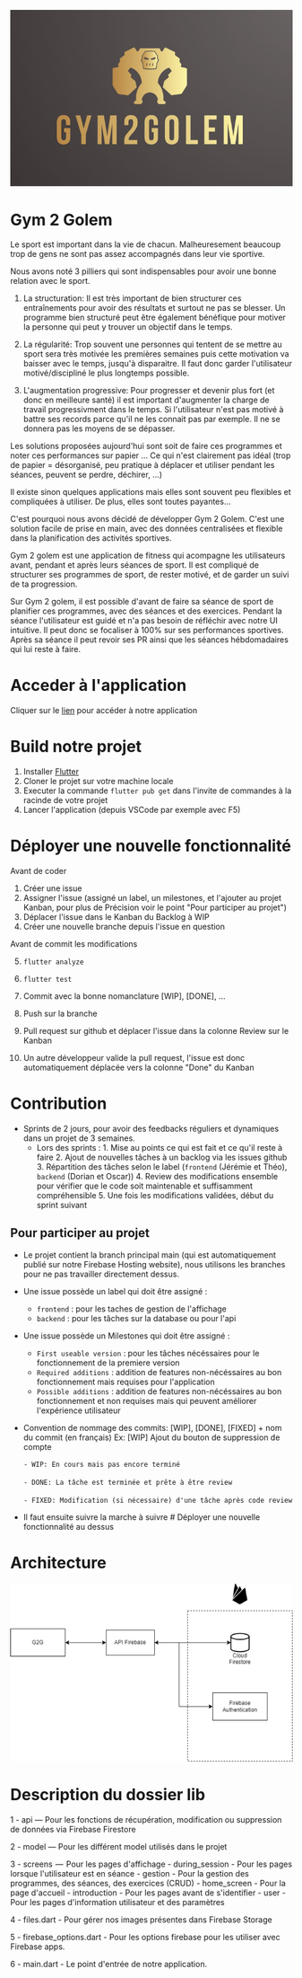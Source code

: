 ![](ressources/large.jpg)
# Gym 2 Golem

Le sport est important dans la vie de chacun. Malheuresement beaucoup trop de gens ne sont  pas assez accompagnés dans leur vie sportive. 

Nous avons noté 3 pilliers qui sont indispensables pour avoir une bonne relation avec le sport. 

1. La structuration: Il est très important de bien structurer ces entraînements pour avoir des résultats et surtout ne pas se blesser. 
Un programme bien structuré peut être également bénéfique pour motiver la personne qui peut y trouver un objectif dans le temps.

2. La régularité: Trop souvent une personnes qui tentent de se mettre au sport sera très motivée les premières semaines puis cette motivation va baisser avec le temps, jusqu'à disparaitre. Il faut donc garder l'utilisateur motivé/discipliné le plus longtemps possible.

3. L'augmentation progressive: Pour progresser et devenir plus fort (et donc en meilleure santé) il est important d'augmenter la charge de travail progressivment dans le temps. Si l'utilisateur n'est pas motivé à battre ses records parce qu'il ne les connait pas par exemple. Il ne se donnera pas les moyens de se dépasser.

Les solutions proposées aujourd'hui sont soit de faire ces programmes et noter ces performances sur papier ... 
Ce qui n'est clairement pas idéal (trop de papier = désorganisé, peu pratique à déplacer et utiliser pendant les séances, peuvent se perdre, déchirer, ...)

Il existe sinon quelques applications mais elles sont souvent peu flexibles et compliquées à utiliser. De plus, elles sont toutes payantes...

C'est pourquoi nous avons décidé de développer Gym 2 Golem. 
C'est une solution facile de prise en main, avec des données centralisées et flexible dans la planification des activités sportives. 

Gym 2 golem est une application de fitness qui acompagne les utilisateurs avant, pendant et après leurs séances de sport. 
Il est compliqué de structurer ses programmes de sport, de rester motivé, et de garder un suivi de ta progression. 

Sur Gym 2 golem, il est possible d'avant de faire sa séance de sport de planifier ces programmes, avec des séances et des exercices. 
Pendant la séance l'utilisateur est guidé et n'a pas besoin de réfléchir avec notre UI intuitive. Il peut donc se focaliser à 100% sur ses performances sportives.
Après sa séance il peut revoir ses PR ainsi que les séances hébdomadaires qui lui reste à faire.

# Acceder à l'application 
Cliquer sur le [lien](https://gilliozdorian.wixsite.com/gym2golem) pour accéder à notre application

# Build notre projet 
1. Installer [Flutter](https://docs.flutter.dev/get-started/install) 
2. Cloner le projet sur votre machine locale
3. Executer la commande ```flutter pub get``` dans l'invite de commandes à la racinde de votre projet
4. Lancer l'application (depuis VSCode par exemple avec F5)

# Déployer une nouvelle fonctionnalité 
Avant de coder
1. Créer une issue
2. Assigner l'issue (assigné un label, un milestones, et l'ajouter au projet Kanban, pour plus de Précision voir le point "Pour participer au projet") 
3. Déplacer l'issue dans le Kanban du Backlog à WIP
4. Créer une nouvelle branche depuis l'issue en question

Avant de commit les modifications

5. ```flutter analyze```
 
6. ```flutter test```

7. Commit avec la bonne nomanclature [WIP], [DONE], ...
8. Push sur la branche
9. Pull request sur github et déplacer l'issue dans la colonne Review sur le Kanban 
10. Un autre développeur valide la pull request, l'issue est donc automatiquement déplacée vers la colonne "Done" du Kanban

# Contribution
- Sprints de 2 jours, pour avoir des feedbacks réguliers et dynamiques dans un projet de 3 semaines.
   - Lors des sprints : 
         1. Mise au points ce qui est fait et ce qu'il reste à faire
         2. Ajout de nouvelles tâches à un backlog via les issues github
         3. Répartition des tâches selon le label (```frontend``` (Jérémie et Théo), ```backend``` (Dorian et Oscar))
         4. Review des modifications ensemble pour vérifier que le code soit maintenable et suffisamment compréhensible
         5. Une fois les modifications validées, début du sprint suivant

## Pour participer au projet 
- Le projet contient la branch principal main (qui est automatiquement publié sur notre Firebase Hosting website), nous utilisons les branches pour ne pas travailler directement dessus. 

- Une issue possède un label qui doit être assigné : 
   - ```frontend``` : pour les taches de gestion de l'affichage
   - ```backend``` : pour les tâches sur la database ou pour l'api 

- Une issue possède un Milestones qui doit être assigné : 
   - ```First useable version``` : pour les tâches nécéssaires pour le fonctionnement de la premiere version 
   - ```Required additions``` : addition de features non-nécéssaires au bon fonctionnement mais requises pour l'application
   - ```Possible additions``` : addition de features non-nécéssaires au bon fonctionnement et non requises mais qui peuvent améliorer l'expérience utilisateur

- Convention de nommage des commits: [WIP], [DONE], [FIXED] + nom du commit (en français) 
      Ex: [WIP] Ajout du bouton de suppression de compte

      - WIP: En cours mais pas encore terminé

      - DONE: La tâche est terminée et prête à être review

      - FIXED: Modification (si nécessaire) d'une tâche après code review
      

- Il faut ensuite suivre la marche à suivre # Déployer une nouvelle fonctionnalité au dessus

# Architecture 

![](ressources/schema_pdg.png)

# Description du dossier lib 

1 - api — Pour les fonctions de récupération, modification ou suppression de données via Firebase Firestore

2 - model — Pour les différent model utilisés dans le projet

3 - screens  —  Pour les pages d'affichage 
      - during_session - Pour les pages lorsque l'utilisateur est en séance 
      - gestion - Pour la gestion des programmes, des séances, des exercices (CRUD)
      - home_screen - Pour la page d'accueil 
      - introduction - Pour les pages avant de s'identifier
      - user - Pour les pages d'information utilisateur et des paramètres
      
4 - files.dart - Pour gérer nos images présentes dans Firebase Storage

5 - firebase_options.dart - Pour les options firebase pour les utiliser avec Firebase apps.

6 - main.dart - Le point d'entrée de notre application.
